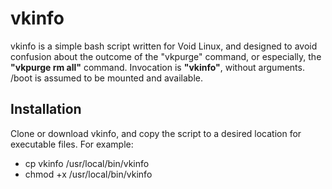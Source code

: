 # vkinfo
vkinfo is a simple bash script written for Void Linux, and designed to avoid confusion about the outcome of the "vkpurge" command, or especially, the **"vkpurge rm all"** command.
Invocation is **"vkinfo"**, without arguments. /boot is assumed to be mounted and available.
## Installation
Clone or download vkinfo, and copy the script to a desired location for executable files. For example:
- cp vkinfo /usr/local/bin/vkinfo
- chmod +x /usr/local/bin/vkinfo
